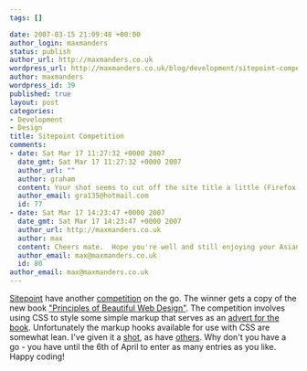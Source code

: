 ```yaml
--- 
tags: []

date: 2007-03-15 21:09:48 +00:00
author_login: maxmanders
status: publish
author_url: http://maxmanders.co.uk
wordpress_url: http://maxmanders.co.uk/blog/development/sitepoint-competition/
author: maxmanders
wordpress_id: 39
published: true
layout: post
categories: 
- Development
- Design
title: Sitepoint Competition
comments: 
- date: Sat Mar 17 11:27:32 +0000 2007
  date_gmt: Sat Mar 17 11:27:32 +0000 2007
  author_url: ""
  author: graham
  content: Your shot seems to cut off the site title a little (Firefox 2.0). Otherwise it looks great, good luck!
  author_email: gra135@hotmail.com
  id: 77
- date: Sat Mar 17 14:23:47 +0000 2007
  date_gmt: Sat Mar 17 14:23:47 +0000 2007
  author_url: http://maxmanders.co.uk
  author: max
  content: Cheers mate.  Hope you're well and still enjoying your Asian adventure!
  author_email: max@maxmanders.co.uk
  id: 80
author_email: max@maxmanders.co.uk
---
```

<a href="http://www.sitepoint.com" title="Sitepoint">Sitepoint</a> have another <a href="http://www.sitepoint.com/forums/showthread.php?t=463770" title="Competition Rules">competition</a> on the go.  The winner gets a copy of the new book <a href="http://www.amazon.co.uk/Principles-Beautiful-Web-Design/dp/0975841963/ref=pd_ka_1/026-9838655-5211652?ie=UTF8&amp;s=books&amp;qid=1173992708&amp;sr=8-1" title="Principles of Beautiful Web Design">"Principles of Beautiful Web Design"</a>.  The competition involves using CSS to style some simple markup that serves as an <a href="http://www.pmob.co.uk/sitepoint-comp/sitepoint-principles.htm" title="Sitepoint Competition markup">advert for the book</a>.  Unfortunately the markup hooks available for use with CSS are somewhat lean.  I've given it a <a href="http://maxmanders.co.uk/sitepoint" title="My attempt at the Sitepoint Competition">shot</a>, as have <a href="http://www.sitepoint.com/forums/showthread.php?t=463769" title="Other Entries">others</a>.  Why don't you have a go -  you have until the 6th of April to enter as many entries as you like.  Happy coding!
